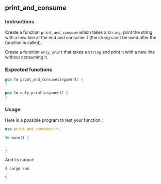 ## print_and_consume

### Instructions

Create a function `print_and_consume` which takes a `String`, print the string with a new line at the end and consume it (the string can't be used after the function is called).

Create a function `only_print` that takes a `String` and print it with a new line without consuming it.

### Expected functions

```rust
pub fn print_and_consume(argument) {
}

pub fn only_print(argument) {
}

```

### Usage

Here is a possible program to test your function :

```rust
use print_and_consume::*;

fn main() {


}
```

And its output:

```console
$ cargo run

$
```
